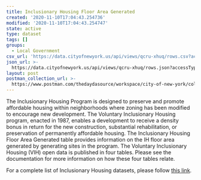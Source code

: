 ```yaml
---
title: Inclusionary Housing Floor Area Generated
created: '2020-11-10T17:04:43.254736'
modified: '2020-11-10T17:04:43.254747'
state: active
type: dataset
tags: []
groups:
  - Local Government
csv_url: 'https://data.cityofnewyork.us/api/views/qcru-xhuq/rows.csv?accessType=DOWNLOAD'
json_url: >-
  https://data.cityofnewyork.us/api/views/qcru-xhuq/rows.json?accessType=DOWNLOAD
layout: post
postman_collection_url: >-
  https://www.postman.com/thedaydasource/workspace/city-of-new-york/collection/15909983-f0c6fbda-d148-4cf0-84d6-e0e73a471c49
---
```

The Inclusionary Housing Program is designed to preserve and promote affordable housing within neighborhoods where zoning has been modified to encourage new development.  The Voluntary Inclusionary Housing program, enacted in 1987, enables a development to receive a density bonus in return for the new construction, substantial rehabilitation, or preservation of permanently affordable housing.  The Inclusionary Housing Floor Area Generated table provides information on the IH floor area generated by generating sites in the program.
The Voluntary Inclusionary Housing (VIH) open data is published in four tables. Please see the documentation for more information on how these four tables relate.

For a complete list of Inclusionary Housing datasets, please follow <a href="https://data.cityofnewyork.us/browse?q=HPD%20Inclusionary%20Housing&sortBy=relevance">this link</a>.
